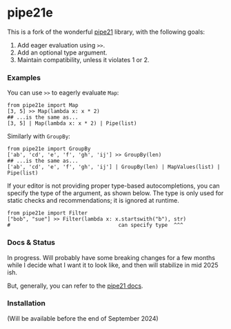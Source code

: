 # pipe21e

This is a fork of the wonderful [pipe21](https://github.com/tandav/pipe21) library, with the following goals:

1. Add eager evaluation using `>>`.
2. Add an optional type argument.
3. Maintain compatibility, unless it violates 1 or 2.

### Examples

You can use `>>` to eagerly evaluate `Map`:
```python3
from pipe21e import Map
[3, 5] >> Map(lambda x: x * 2)
## ...is the same as...
[3, 5] | Map(lambda x: x * 2) | Pipe(list)
```

Similarly with `GroupBy`:
```python3
from pipe21e import GroupBy
['ab', 'cd', 'e', 'f', 'gh', 'ij'] >> GroupBy(len)
## ...is the same as...
['ab', 'cd', 'e', 'f', 'gh', 'ij'] | GroupBy(len) | MapValues(list) | Pipe(list)
```

If your editor is not providing proper type-based autocompletions, you can specify the type of the argument, as shown below. The type is only used for static checks and recommendations; it is ignored at runtime.

```python3
from pipe21e import Filter
["bob", "sue"] >> Filter(lambda x: x.startswith("b"), str)
#                                   can specify type  ^^^ 
```

### Docs & Status

In progress. Will probably have some breaking changes for a few months while I decide what I want it to look like, and then will stabilize in mid 2025 ish.

But, generally, you can refer to the [pipe21 docs](https://tandav.github.io/pipe21/reference/).

### Installation

(Will be available before the end of September 2024)
